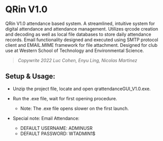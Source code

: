 # QRin V1.0
QRin V1.0 attendance based system. A streamlined, intuitive system for digital attendance and attendance management. 
Utilizes qrcode creation and decoding as well as local file databases to store daily attendance records. Email functionality
designed and executed using SMTP protocol client and EMAIL.MIME framework for file attachment.
Designed for club use at Western School of Technology and Environmental Science. 
> *Copywrite 2022 Luc Cohen, Enyu Ling, Nicolas Martinez*

## Setup & Usage:
 - Unzip the project file, locate and open qrattendanceGUI_V1.0.exe.

 - Run the .exe file, wait for first opening procedure.
     - Note: The .exe file opens slower on the first launch.
 
 - Special note: Email Attendance:
     - DEFAULT USERNAME: ADMINUSR
     - DEFAULT PASSWORD: WTADMIN1$
